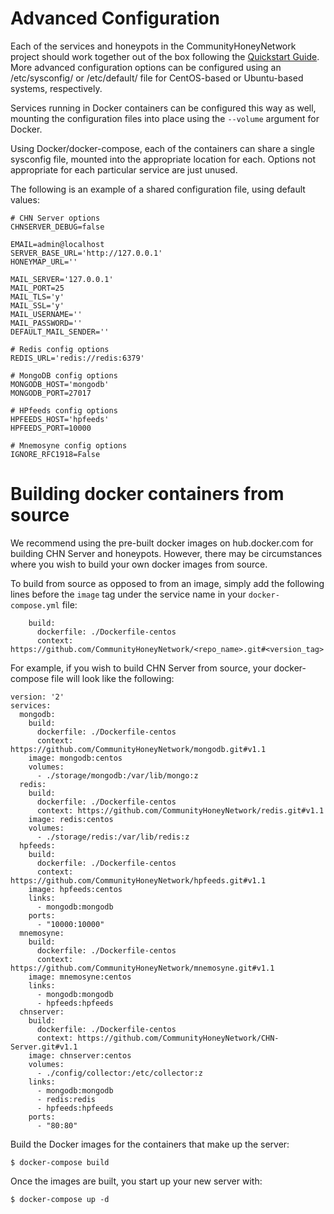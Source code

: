 Advanced Configuration
======================

Each of the services and honeypots in the CommunityHoneyNetwork project should work together out of the box following the [Quickstart Guide](quickstart.md). More advanced configuration options can be configured using an /etc/sysconfig/<servicename> or /etc/default/<servicename> file for CentOS-based or Ubuntu-based systems, respectively.

Services running in Docker containers can be configured this way as well, mounting the configuration files into place using the `--volume` argument for Docker.

Using Docker/docker-compose, each of the containers can share a single sysconfig file, mounted into the appropriate location for each.  Options not appropriate for each particular service are just unused.

The following is an example of a shared configuration file, using default values:

```
# CHN Server options
CHNSERVER_DEBUG=false

EMAIL=admin@localhost
SERVER_BASE_URL='http://127.0.0.1'
HONEYMAP_URL=''

MAIL_SERVER='127.0.0.1'
MAIL_PORT=25
MAIL_TLS='y'
MAIL_SSL='y'
MAIL_USERNAME=''
MAIL_PASSWORD=''
DEFAULT_MAIL_SENDER=''

# Redis config options
REDIS_URL='redis://redis:6379'

# MongoDB config options
MONGODB_HOST='mongodb'
MONGODB_PORT=27017

# HPfeeds config options
HPFEEDS_HOST='hpfeeds'
HPFEEDS_PORT=10000

# Mnemosyne config options
IGNORE_RFC1918=False
```

# Building docker containers from source

We recommend using the pre-built docker images on hub.docker.com for building CHN Server and honeypots. However, there may be circumstances where you wish to build your own docker images from source.

To build from source as opposed to from an image, simply add the following lines before the `image` tag under the service name in your `docker-compose.yml` file:

```
    build:
      dockerfile: ./Dockerfile-centos
      context: https://github.com/CommunityHoneyNetwork/<repo_name>.git#<version_tag>
```

For example, if you wish to build CHN Server from source, your docker-compose file will look like the following:

```
version: '2'
services:
  mongodb:
    build:
      dockerfile: ./Dockerfile-centos
      context: https://github.com/CommunityHoneyNetwork/mongodb.git#v1.1
    image: mongodb:centos
    volumes:
      - ./storage/mongodb:/var/lib/mongo:z
  redis:
    build:
      dockerfile: ./Dockerfile-centos
      context: https://github.com/CommunityHoneyNetwork/redis.git#v1.1
    image: redis:centos
    volumes:
      - ./storage/redis:/var/lib/redis:z
  hpfeeds:
    build:
      dockerfile: ./Dockerfile-centos
      context: https://github.com/CommunityHoneyNetwork/hpfeeds.git#v1.1
    image: hpfeeds:centos
    links:
      - mongodb:mongodb
    ports:
      - "10000:10000"
  mnemosyne:
    build:
      dockerfile: ./Dockerfile-centos
      context: https://github.com/CommunityHoneyNetwork/mnemosyne.git#v1.1
    image: mnemosyne:centos
    links:
      - mongodb:mongodb
      - hpfeeds:hpfeeds
  chnserver:
    build:
      dockerfile: ./Dockerfile-centos
      context: https://github.com/CommunityHoneyNetwork/CHN-Server.git#v1.1
    image: chnserver:centos
    volumes:
      - ./config/collector:/etc/collector:z
    links:
      - mongodb:mongodb
      - redis:redis
      - hpfeeds:hpfeeds
    ports:
      - "80:80"
```

Build the Docker images for the containers that make up the server:

```
$ docker-compose build
```

Once the images are built, you start up your new server with:

```
$ docker-compose up -d
```
